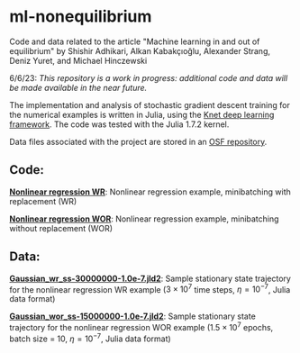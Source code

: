 # ml-nonequilibrium
Code and data related to the article "Machine learning in and out of equilibrium"
by Shishir Adhikari, Alkan Kabakçıoğlu, Alexander Strang, Deniz Yuret, and Michael Hinczewski

6/6/23: *This repository is a work in progress: additional code and data will be made available in the near future.*

The implementation and analysis of stochastic gradient descent training for the numerical examples is written in Julia, using the [Knet deep learning framework](https://github.com/denizyuret/Knet.jl).  The code was tested with the Julia 1.7.2 kernel.

Data files associated with the project are stored in an [OSF repository](https://doi.org/10.17605/OSF.IO/VN6A8).

## Code:

[**Nonlinear regression WR**](https://github.com/hincz-lab/ml-nonequilibrium/tree/main/Nonlinear%20regression%20WR): Nonlinear regression example, minibatching with replacement (WR)

[**Nonlinear regression WOR**](https://github.com/hincz-lab/ml-nonequilibrium/tree/main/Nonlinear%20regression%20WOR): Nonlinear regression example, minibatching without replacement (WOR)

## Data:

[**Gaussian_wr_ss-30000000-1.0e-7.jld2**](https://osf.io/vk7yu): Sample stationary state trajectory for the nonlinear regression WR example ($3 \times 10^7$ time steps, $\eta = 10^{-7}$, Julia data format)

[**Gaussian_wor_ss-15000000-1.0e-7.jld2**](https://osf.io/p7zbw): Sample stationary state trajectory for the nonlinear regression WOR example ($1.5 \times 10^7$ epochs, batch size = 10,  $\eta = 10^{-7}$, Julia data format)
